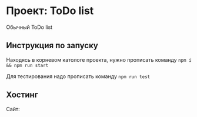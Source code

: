 # Проект: ToDo list

Обычный ToDo list

## Инструкция по запуску

Находясь в корневом катологе проекта, нужно прописать команду `npm i && npm run start`

Для тестирования надо прописать команду `npm run test`

## Хостинг

Сайт:
